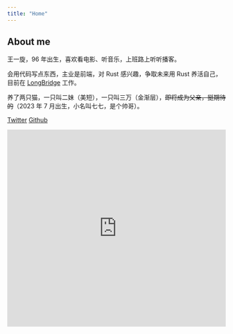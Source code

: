 ```yaml
---
title: "Home"
---
```


## About me

王一旋，96 年出生，喜欢看电影、听音乐，上班路上听听播客。

会用代码写点东西，主业是前端，对 Rust 感兴趣，争取未来用 Rust 养活自己，目前在 <a href="https://longbridge.com/" target="_blank">LongBridge</a> 工作。

养了两只猫，一只叫二妹（美短），一只叫三万（金渐层），~~即将成为父亲，挺期待的~~（2023 年 7 月出生，小名叫七七，是个帅哥）。

<a href="https://twitter.com/madcodelife" target="_blank">Twitter</a>
<a href="https://github.com/madcodelife" target="_blank">Github</a>

<iframe height='454' width='100%' frameborder='0' allowtransparency='true' scrolling='no' src='https://www.strava.com/athletes/133976397/latest-rides/0ec249df684c38d032ac12906fd90ac29076c478'></iframe>
